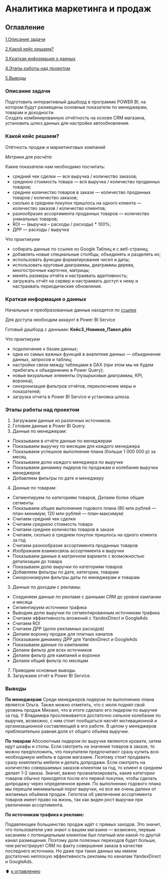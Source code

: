 # Аналитика маркетинга и продаж

## Оглавление

[1.Описание задачи](https://github.com/PavelNovikov888/portfolio/tree/master/%D0%98%D0%BD%D1%81%D1%82%D1%80%D1%83%D0%BC%D0%B5%D0%BD%D1%82%D1%8B%20%D0%90%D0%BD%D0%B0%D0%BB%D0%B8%D1%82%D0%B8%D0%BA%D0%B0%20%D0%B4%D0%B0%D0%BD%D0%BD%D1%8B%D1%85/PowerBI/%D0%90%D0%BD%D0%B0%D0%BB%D0%B8%D1%82%D0%B8%D0%BA%D0%B0%20%D0%BC%D0%B0%D1%80%D0%BA%D0%B5%D1%82%D0%B8%D0%BD%D0%B3%D0%B0%20%D0%B8%20%D0%BF%D1%80%D0%BE%D0%B4%D0%B0%D0%B6#%D0%BE%D0%BF%D0%B8%D1%81%D0%B0%D0%BD%D0%B8%D0%B5-%D0%B7%D0%B0%D0%B4%D0%B0%D1%87%D0%B8)

[2.Какой кейс решаем?](https://github.com/PavelNovikov888/portfolio/tree/master/%D0%98%D0%BD%D1%81%D1%82%D1%80%D1%83%D0%BC%D0%B5%D0%BD%D1%82%D1%8B%20%D0%90%D0%BD%D0%B0%D0%BB%D0%B8%D1%82%D0%B8%D0%BA%D0%B0%20%D0%B4%D0%B0%D0%BD%D0%BD%D1%8B%D1%85/PowerBI/%D0%90%D0%BD%D0%B0%D0%BB%D0%B8%D1%82%D0%B8%D0%BA%D0%B0%20%D0%BC%D0%B0%D1%80%D0%BA%D0%B5%D1%82%D0%B8%D0%BD%D0%B3%D0%B0%20%D0%B8%20%D0%BF%D1%80%D0%BE%D0%B4%D0%B0%D0%B6#%D0%BA%D0%B0%D0%BA%D0%BE%D0%B9-%D0%BA%D0%B5%D0%B9%D1%81-%D1%80%D0%B5%D1%88%D0%B0%D0%B5%D0%BC)

[3.Краткая информация о данных](https://github.com/PavelNovikov888/portfolio/tree/master/%D0%98%D0%BD%D1%81%D1%82%D1%80%D1%83%D0%BC%D0%B5%D0%BD%D1%82%D1%8B%20%D0%90%D0%BD%D0%B0%D0%BB%D0%B8%D1%82%D0%B8%D0%BA%D0%B0%20%D0%B4%D0%B0%D0%BD%D0%BD%D1%8B%D1%85/PowerBI/%D0%90%D0%BD%D0%B0%D0%BB%D0%B8%D1%82%D0%B8%D0%BA%D0%B0%20%D0%BC%D0%B0%D1%80%D0%BA%D0%B5%D1%82%D0%B8%D0%BD%D0%B3%D0%B0%20%D0%B8%20%D0%BF%D1%80%D0%BE%D0%B4%D0%B0%D0%B6#%D0%BA%D1%80%D0%B0%D1%82%D0%BA%D0%B0%D1%8F-%D0%B8%D0%BD%D1%84%D0%BE%D1%80%D0%BC%D0%B0%D1%86%D0%B8%D1%8F-%D0%BE-%D0%B4%D0%B0%D0%BD%D0%BD%D1%8B%D1%85)

[4.Этапы работы над проектом](https://github.com/PavelNovikov888/portfolio/tree/master/%D0%98%D0%BD%D1%81%D1%82%D1%80%D1%83%D0%BC%D0%B5%D0%BD%D1%82%D1%8B%20%D0%90%D0%BD%D0%B0%D0%BB%D0%B8%D1%82%D0%B8%D0%BA%D0%B0%20%D0%B4%D0%B0%D0%BD%D0%BD%D1%8B%D1%85/PowerBI/%D0%90%D0%BD%D0%B0%D0%BB%D0%B8%D1%82%D0%B8%D0%BA%D0%B0%20%D0%BC%D0%B0%D1%80%D0%BA%D0%B5%D1%82%D0%B8%D0%BD%D0%B3%D0%B0%20%D0%B8%20%D0%BF%D1%80%D0%BE%D0%B4%D0%B0%D0%B6#%D1%8D%D1%82%D0%B0%D0%BF%D1%8B-%D1%80%D0%B0%D0%B1%D0%BE%D1%82%D1%8B-%D0%BD%D0%B0%D0%B4-%D0%BF%D1%80%D0%BE%D0%B5%D0%BA%D1%82%D0%BE%D0%BC) 

[5.Выводы](https://github.com/PavelNovikov888/portfolio/tree/master/%D0%98%D0%BD%D1%81%D1%82%D1%80%D1%83%D0%BC%D0%B5%D0%BD%D1%82%D1%8B%20%D0%90%D0%BD%D0%B0%D0%BB%D0%B8%D1%82%D0%B8%D0%BA%D0%B0%20%D0%B4%D0%B0%D0%BD%D0%BD%D1%8B%D1%85/PowerBI/%D0%90%D0%BD%D0%B0%D0%BB%D0%B8%D1%82%D0%B8%D0%BA%D0%B0%20%D0%BC%D0%B0%D1%80%D0%BA%D0%B5%D1%82%D0%B8%D0%BD%D0%B3%D0%B0%20%D0%B8%20%D0%BF%D1%80%D0%BE%D0%B4%D0%B0%D0%B6#%D0%B2%D1%8B%D0%B2%D0%BE%D0%B4%D1%8B)


### Описание задачи

Подготовить  интерактивный дашборд в программе POWER BI, на котором будут размещены основные показатели по менеджерам, товарам и доходности.    
Создать комбинированную отчётность на основе CRM магазина, установить шлюз данных для настройки автообновления.


### Какой кейс решаем?

Отётность продаж и маркетинговых компаний
 

*Метрики для расчёта*


Какие показатели нам необходимо посчитать:  

- средний чек сделки — вся выручка / количество заказов;  
- среднюю стоимость товара — вся выручка / количество проданных товаров;  
- среднее количество товаров в заказе — количество проданных товаров / количество заказов;  
- сколько в среднем покупок пришлось на одного клиента — количество заказов / количество клиентов;  
- разнообразие ассортимента проданных товаров — количество уникальных товаров;  
- ROI — (выручка – расходы / расходы) * 100%;  
- ДРР — расходы / выручка  

*Что практикуем*

- собирать данные по ссылке из Google Таблиц и с веб-страниц;  
- добавлять новые специальные столбцы, объединять и разделять их;  
- использовать функции форматирования чисел и даты;  
- использовать круговые диаграммы, диаграммы дерева, многострочные карточки, матрицы;  
- менять размеры отчёта и настраивать адаптивность;  
- загружать отчёт на сервер и настраивать доступ к нему и настраивать периодические обновления.  

### Краткая информация о данных

Начальные и преобразованные данные находятся по [ссылке](https://app.powerbi.com/groups/70662ac0-a622-48b3-8c0d-e138647d0822/list)  

Для доступа необходим аккаунт в Power BI Service  

Готовый дашборд с данными:  **Кейс3_Новиков_Павел.pbix**

*Что практикуем* 
- подключение к базам данных;  
- одна из самых важных функций в аналитике данных — объединение данных, запросов и таблиц;  
- настройки связи между таблицами в DAX (при этом мы не будем прибегать к объединению в Power Query);  
- новые визуальные элементы (пузырьковые диаграммы, KPI, воронка);  
- синхронизация фильтров отчётов, переключение меры и показателей;  
- загрузка отчета в Power BI Service и установка шлюза.  

### Этапы работы над проектом
1. Загружаем данные из различных источников.  
2. Готовим данные в Power BI Query.  
3. Данные по менеджерам:
- Показываем в отчёте данные по менеджерам  
- Показываем выручку по месяцам для каждого менеджера  
- Показываем успешное выполнение плана (больше 1 000 000 р) за месяц  
- Показываем долю каждого менеджера по выручке   
- Показываем динамику лидеров по продажам и колебания выручки менеджеров  
- Добавляем фильтры по дате и менеджеру  

4. Данные по товарам:
- Сегментируем по категориям товаров, Делаем более общие сегменты
- Показываем общее выполнение годового плана (80 млн рублей — план-минимум; 120 млн рублей — план-максимум)
- Считаем средний чек сделки
- Считаем среднюю стоимость товара
- Считаем среднее количество товаров в заказе
- Считаем, сколько в среднем покупок пришлось на одного клиента за год
- Считаем разнообразие ассортимента проданных товаров
- Изображаем взаимосвязь ассортимента и выручки
- Показываем данные в матричном варианте с возможностью детализации до товара
- Показываем долю выручки по категориям товаров
- Добавляем фильтры по дате, категории, товарам
- Синхронизируем фильтры даты по менеджерам и товарам

3. Данные по доходам с рекламы:
- Соединяем данные по рекламе с данными CRM до уровня кампании и месяца  
- Сегментируем источники трафика  
- Выводим долю выручки по сегментированным источникам трафика  
- Считаем эффективность вложений с YandexDirect и GoogleAds  
- Считаем ROI  
- Считаем ДРР (долю рекламных расходов) 
- Делаем воронку продаж для платных каналов  
- Показываем динамику ДРР для YandexDirect и GoogleAds  
- Показываем данные по кампаниям  
- Делаем фильтр для всех источников  
- Делаем фильтр для кампаний и воронки  
- Делаем общий фильтр по месяцам 
7. Приводим основные выводы.  
8. Загружаем отчёт в Power BI Service.  


### Выводы

**По менеджерам**
Среди менеджеров лидером по выполнению плана является Ольга.
Также можно отметить, что с июля поднял свой уровень продаж Михаил, что в итоге сделало его лидером по выручке за год.
У Владимира прослеживается достаточно сильное колебание по выручке, возможно, с ним стоит пообщаться насчёт мотивационной и организационной составляющей в его работе.
В целом у менеджеров приблизительно равная доля от общего объёма выручки.

**По товарам**
Абсолютным лидером по выручке являются кровати, затем идут шкафы и столы.
Если смотреть на значения товаров в заказе, то можно предположить, что покупатели предпочитают сразу купить всю необходимую мебель в одном магазине. Поэтому стоит продавать сразу комплекты мебели и делать допродажи.
Если смотреть на количество совершаемых заказов клиентом за год, то клиент в среднем делает 1-2 заказа. Значит, важно проанализировать, какие категории товаров обычно приходятся после его первой покупки, чтобы сделать допродажу через определенное время.
По выполнению годового плана мы перешли минимальный порог выручки, но все же очень далеки от желаемых объёмов продаж.
Гипотеза об увеличении ассортимента товаров имеет право на жизнь, так как виден рост выручки при увеличении ассортимента.

**По источникам трафика и рекламе:**

Подавляющее большинство продаж идёт с прямых заходов. Это значит, что пользователи уже знают о вашем магазине — возможно, первым касанием с потенциальным клиентом был платный или какой-то другой канал размещения. Поэтому доля полезных переходов будет больше, чем регистрирует CRM по факту совершения заказа в качестве последнего источника. Но даже при таких данных мы имеем достаточно неплохую эффективность рекламы по каналам YandexDirect и GoogleAds.

:arrow_up: [к оглавлению](https://github.com/PavelNovikov888/portfolio/tree/master/%D0%98%D0%BD%D1%81%D1%82%D1%80%D1%83%D0%BC%D0%B5%D0%BD%D1%82%D1%8B%20%D0%90%D0%BD%D0%B0%D0%BB%D0%B8%D1%82%D0%B8%D0%BA%D0%B0%20%D0%B4%D0%B0%D0%BD%D0%BD%D1%8B%D1%85/PowerBI/%D0%90%D0%BD%D0%B0%D0%BB%D0%B8%D1%82%D0%B8%D0%BA%D0%B0%20%D0%BC%D0%B0%D1%80%D0%BA%D0%B5%D1%82%D0%B8%D0%BD%D0%B3%D0%B0%20%D0%B8%20%D0%BF%D1%80%D0%BE%D0%B4%D0%B0%D0%B6#%D0%BE%D0%B3%D0%BB%D0%B0%D0%B2%D0%BB%D0%B5%D0%BD%D0%B8%D0%B5)
